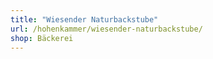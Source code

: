 ```yaml
---
title: "Wiesender Naturbackstube"
url: /hohenkammer/wiesender-naturbackstube/
shop: Bäckerei
---
```

